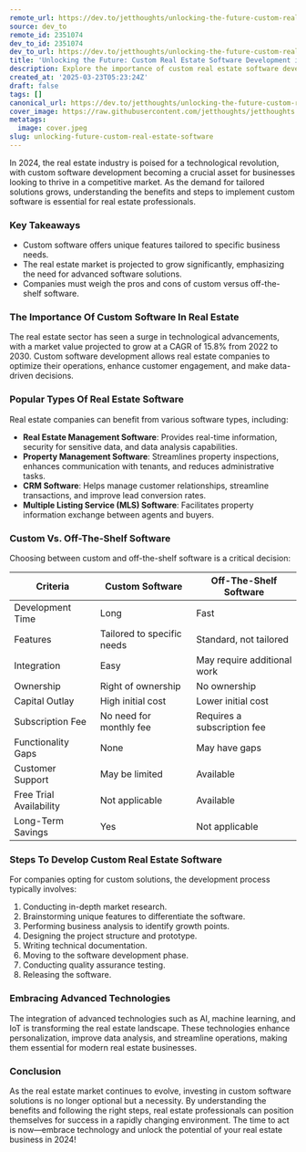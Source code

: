 ```yaml
---
remote_url: https://dev.to/jetthoughts/unlocking-the-future-custom-real-estate-software-development-in-2024-4ooc
source: dev_to
remote_id: 2351074
dev_to_id: 2351074
dev_to_url: https://dev.to/jetthoughts/unlocking-the-future-custom-real-estate-software-development-in-2024-4ooc
title: 'Unlocking the Future: Custom Real Estate Software Development in 2024'
description: Explore the importance of custom real estate software development in 2024, its benefits, and how to get started in this evolving market.
created_at: '2025-03-23T05:23:24Z'
draft: false
tags: []
canonical_url: https://dev.to/jetthoughts/unlocking-the-future-custom-real-estate-software-development-in-2024-4ooc
cover_image: https://raw.githubusercontent.com/jetthoughts/jetthoughts.github.io/master/content/blog/unlocking-future-custom-real-estate-software/cover.jpeg
metatags:
  image: cover.jpeg
slug: unlocking-future-custom-real-estate-software
---
```

In 2024, the real estate industry is poised for a technological revolution, with custom software development becoming a crucial asset for businesses looking to thrive in a competitive market. As the demand for tailored solutions grows, understanding the benefits and steps to implement custom software is essential for real estate professionals.

### Key Takeaways

*   Custom software offers unique features tailored to specific business needs.
*   The real estate market is projected to grow significantly, emphasizing the need for advanced software solutions.
*   Companies must weigh the pros and cons of custom versus off-the-shelf software.

### The Importance Of Custom Software In Real Estate

The real estate sector has seen a surge in technological advancements, with a market value projected to grow at a CAGR of 15.8% from 2022 to 2030. Custom software development allows real estate companies to optimize their operations, enhance customer engagement, and make data-driven decisions.

### Popular Types Of Real Estate Software

Real estate companies can benefit from various software types, including:

*   **Real Estate Management Software**: Provides real-time information, security for sensitive data, and data analysis capabilities.
*   **Property Management Software**: Streamlines property inspections, enhances communication with tenants, and reduces administrative tasks.
*   **CRM Software**: Helps manage customer relationships, streamline transactions, and improve lead conversion rates.
*   **Multiple Listing Service (MLS) Software**: Facilitates property information exchange between agents and buyers.

### Custom Vs. Off-The-Shelf Software

Choosing between custom and off-the-shelf software is a critical decision:

| Criteria | Custom Software | Off-The-Shelf Software |
| --- | --- | --- |
| Development Time | Long | Fast |
| Features | Tailored to specific needs | Standard, not tailored |
| Integration | Easy | May require additional work |
| Ownership | Right of ownership | No ownership |
| Capital Outlay | High initial cost | Lower initial cost |
| Subscription Fee | No need for monthly fee | Requires a subscription fee |
| Functionality Gaps | None | May have gaps |
| Customer Support | May be limited | Available |
| Free Trial Availability | Not applicable | Available |
| Long-Term Savings | Yes | Not applicable |

### Steps To Develop Custom Real Estate Software

For companies opting for custom solutions, the development process typically involves:

1.  Conducting in-depth market research.
2.  Brainstorming unique features to differentiate the software.
3.  Performing business analysis to identify growth points.
4.  Designing the project structure and prototype.
5.  Writing technical documentation.
6.  Moving to the software development phase.
7.  Conducting quality assurance testing.
8.  Releasing the software.

### Embracing Advanced Technologies

The integration of advanced technologies such as AI, machine learning, and IoT is transforming the real estate landscape. These technologies enhance personalization, improve data analysis, and streamline operations, making them essential for modern real estate businesses.

### Conclusion

As the real estate market continues to evolve, investing in custom software solutions is no longer optional but a necessity. By understanding the benefits and following the right steps, real estate professionals can position themselves for success in a rapidly changing environment. The time to act is now—embrace technology and unlock the potential of your real estate business in 2024!